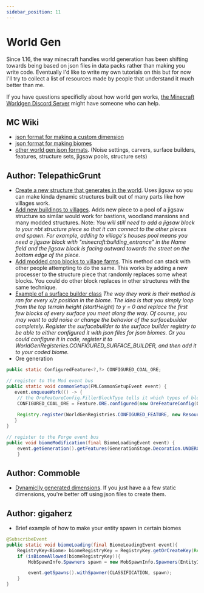```yaml
---
sidebar_position: 11
---
```


# World Gen

Since 1.16, the way minecraft handles world generation has been shifting towards being based on json files in data packs rather than making you write code. Eventually I'd like to write my own tutorials on this but for now I'll try to collect a list of resources made by people that understand it much better than me.  

If you have questions specificlly about how world gen works, [the Minecraft Worldgen Discord Server](https://discord.gg/BuBGds9) might have someone who can help.  

## MC Wiki

- [json format for making a custom dimension](https://minecraft.fandom.com/wiki/Custom_dimension)
- [json format for making biomes](https://minecraft.fandom.com/wiki/Biome/JSON_format)
- [other world gen json formats](https://minecraft.fandom.com/wiki/Custom_world_generation). (Noise settings, carvers, surface builders, features, structure sets, jigsaw pools, structure sets)

## Author: TelepathicGrunt

- [Create a new structure that generates in the world](https://github.com/TelepathicGrunt/StructureTutorialMod/tree/1.16.3-Forge-jigsaw). Uses jigsaw so you can make kinda dynamic structures built out of many parts like how villages work. 
- [Add new buildings to villages](https://gist.github.com/TelepathicGrunt/4fdbc445ebcbcbeb43ac748f4b18f342/28122cb039b64c739c11a7432c23d11aefd518ad). Adds new piece to a pool of a jigsaw structure so similar would work for bastions, woodland mansions and many modded structures. Note: *You will still need to add a jigsaw block to your nbt structure piece so that it can connect to the other pieces and spawn. For example, adding to village's houses pool means you need a jigsaw block with "minecraft:building_entrance" in the Name field and the jigsaw block is facing outward towards the street on the bottom edge of the piece.*
- [Add modded crop blocks to village farms](https://gist.github.com/TelepathicGrunt/c02333993a1c35dea26fdb98fead5074). This method can stack with other people attempting to do the same. This works by adding a new processer to the structure piece that randomly replaces some wheat blocks. You could do other block replaces in other structures with the same technique. 
- [Example of a surface builder class](https://pastebin.com/XU4pJJtX) *The way they work is their method is ran for every x/z position in the biome. The idea is that you simply loop from the top terrain height (startHeight) to y = 0 and replace the first few blocks of every surface you meet along the way. Of course, you may want to add noise or change the behavior of the surfacebuilder completely. Register the surfacebuilder to the surface builder registry to be able to either configured it with json files for json biomes. Or you could configure it in code, register it to WorldGenRegisteries.CONFIGURED_SURFACE_BUILDER, and then add it to your coded biome.*
- Ore generation

```java
public static ConfiguredFeature<?,?> CONFIGURED_COAL_ORE;

// register to the Mod event bus
public static void commonSetup(FMLCommonSetupEvent event) {
   event.enqueueWork(() -> {
    // the OreFeatureConfig.FillerBlockType tells it which types of blocks its allowed to replace
    CONFIGURED_COAL_ORE = Feature.ORE.configured(new OreFeatureConfig(OreFeatureConfig.FillerBlockType.NATURAL_STONE, Blocks.COAL_ORE.getDefaultState(), 17)).range(128).squared().count(20)
        
    Registry.register(WorldGenRegistries.CONFIGURED_FEATURE, new ResourceLocation(StructureTutorialMain.MODID, "coal_ore"), CONFIGURED_COAL_ORE);
   }
}

// register to the Forge event bus
public void biomeModification(final BiomeLoadingEvent event) { 
    event.getGeneration().getFeatures(GenerationStage.Decoration.UNDERGROUND_ORES).add(() -> CONFIGURED_COAL_ORE);
    }
```

## Author: Commoble

- [Dynamiclly generated dimensions](https://gist.github.com/Commoble/7db2ef25f94952a4d2e2b7e3d4be53e0). If you just have a a few static dimensions, you're better off using json files to create them. 

## Author: gigaherz

- Brief example of how to make your entity spawn in certain biomes

```java
@SubscribeEvent
public static void biomeLoading(final BiomeLoadingEvent event){
    RegistryKey<Biome> biomeRegistryKey = RegistryKey.getOrCreateKey(Registry.BIOME_KEY, event.getName());
    if (isBiomeAllowed(biomeRegistryKey)){
        MobSpawnInfo.Spawners spawn = new MobSpawnInfo.Spawners(EntityInit.YOUR_ENTITY.get(), weight, minPackSize, maxPackSize);

        event.getSpawns().withSpawner(CLASSIFICATION, spawn);
    }
}
```